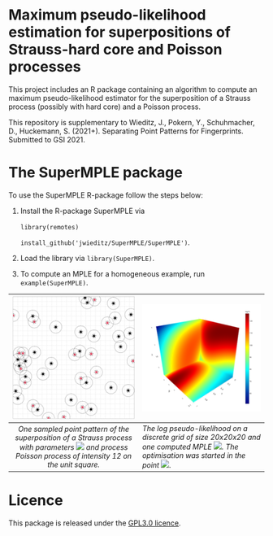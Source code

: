 # Maximum pseudo-likelihood estimation for superpositions of Strauss-hard core and Poisson processes

This project includes an R package containing an algorithm to compute an maximum pseudo-likelihood estimator for the superposition of a Strauss process (possibly with hard core) and a Poisson process. 

This repository is supplementary to Wieditz, J., Pokern, Y., Schuhmacher, D., Huckemann, S. (2021+). Separating Point Patterns for Fingerprints. Submitted to GSI 2021.

# The SuperMPLE package

To use the SuperMPLE R-package follow the steps below:

1. Install the R-package SuperMPLE via

	`library(remotes)`

	`install_github('jwieditz/SuperMPLE/SuperMPLE')`.
	
2. Load the library via `library(SuperMPLE)`.

3. To compute an MPLE for a homogeneous example, run `example(SuperMPLE)`.

| <img width = 1000 src="https://github.com/jwieditz/SuperMPLE/blob/main/mple-example-pattern.png" /> | <img width = 1000 src="https://github.com/jwieditz/SuperMPLE/blob/main/mple-example-pl.png" /> |
| :----------------------------------------------------------: | ------------------------------------------------------------ |
| *One sampled point pattern of the superposition of a Strauss process with parameters <img src="https://render.githubusercontent.com/render/math?math=(\beta \mu, \gamma, r, R) = (1 \times 42, 0.4, 0.03, 0.1)"> and  process Poisson process of intensity 12 on the unit square.* | *The log pseudo-likelihood on a discrete grid of size 20x20x20 and one computed MPLE <img src="https://render.githubusercontent.com/render/math?math=\hat\theta = (0.29, 1, 32.78)">. The optimisation was started in the point <img src="https://render.githubusercontent.com/render/math?math=\theta_0 = (1, 0.4, 12)">.* |



# Licence

This package is released under the [GPL3.0 licence](https://github.com/jwieditz/SuperMPLE/blob/main/license).

